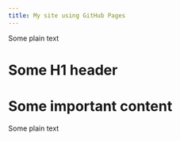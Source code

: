 ```yaml
---
title: My site using GitHub Pages
---
```


Some plain text
# Some H1 header
# Some important content
Some plain text

